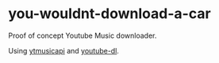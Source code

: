 # you-wouldnt-download-a-car
Proof of concept Youtube Music downloader.

Using [ytmusicapi](https://github.com/sigma67/ytmusicapi) and [youtube-dl](https://github.com/sigma67/ytmusicapi).  
